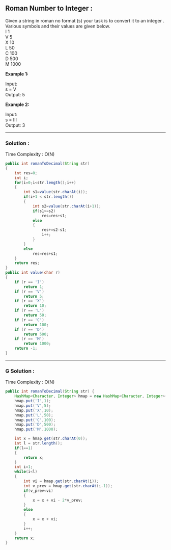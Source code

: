 <h2> Roman Number to Integer : </h2>

Given a string in roman no format (s)  your task is to convert it to an integer . Various symbols and their values are given below. <br/>
I 1<br/>
V 5<br/>
X 10<br/>
L 50<br/>
C 100<br/>
D 500<br/>
M 1000<br/>

**Example 1:**

Input: <br/>
s = V<br/>
Output: 5 <br/>

**Example 2:**

Input: <br/>
s = III <br/>
Output: 3 <br/>

---------------------------------------------------------------------------------------------------------------------------------------------

<h3>Solution :</h3>

Time Complexity : O(N)

```java
public int romanToDecimal(String str) 
{
    int res=0;
    int i;
    for(i=0;i<str.length();i++)
    {
        int s1=value(str.charAt(i));
        if(i+1 < str.length())
        {
            int s2=value(str.charAt(i+1));
            if(s1>=s2)
                res=res+s1;
            else
            {
                res+=s2-s1;
                i++;
            }
        }
        else
            res=res+s1;
    }
    return res;
}
public int value(char r)
{
    if (r == 'I')
        return 1;
    if (r == 'V')
        return 5;
    if (r == 'X')
        return 10;
    if (r == 'L')
        return 50;
    if (r == 'C')
        return 100;
    if (r == 'D')
        return 500;
    if (r == 'M')
        return 1000;
    return -1;
}
```
---------------------------------------------------------------------------------------------------------------------------------------------

<h3>G Solution :</h3>

Time Complexity : O(N)

```java
public int romanToDecimal(String str) {
    HashMap<Character, Integer> hmap = new HashMap<Character, Integer>();
    hmap.put('I',1);
    hmap.put('V',5);
    hmap.put('X',10);
    hmap.put('L',50);
    hmap.put('C',100);
    hmap.put('D',500);
    hmap.put('M',1000);

    int x = hmap.get(str.charAt(0));
    int l = str.length();
    if(l==1)
    {
        return x;
    }
    int i=1;
    while(i<l)
    {
        int vi = hmap.get(str.charAt(i));
        int v_prev = hmap.get(str.charAt(i-1));
        if(v_prev<vi)
        {
            x = x + vi - 2*v_prev;
        }
        else
        {
            x = x + vi;
        }
        i++;
    }
    return x;
}
```

